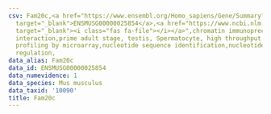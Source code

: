 ```yaml
---
csv: Fam20c,<a href="https://www.ensembl.org/Homo_sapiens/Gene/Summary?db=core;g=ENSMUSG00000025854"
  target="_blank">ENSMUSG00000025854</a>,<a href="https://www.ncbi.nlm.nih.gov/pubmed/23834426"
  target="_blank"><i class="fas fa-file"></i></a>",chromatin immunoprecipitation assay,direct
  interaction,prime adult stage, testis, Spermatocyte, high throughput transcription
  profiling by microarray,nucleotide sequence identification,nucleotide sequence identification,transcriptional
  regulation,
data_alias: Fam20c
data_id: ENSMUSG00000025854
data_numevidence: 1
data_species: Mus musculus
data_taxid: '10090'
title: Fam20c
---
```

